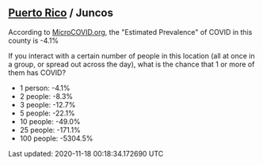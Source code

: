 
## [Puerto Rico](/united-states/puerto-rico) / Juncos

According to [MicroCOVID.org](http://microcovid.org),
the "Estimated Prevalence" of COVID in this county is -4.1%

If you interact with a certain number of people in this location
(all at once in a group, or spread out across the day), what is the chance that
1 or more of them has COVID?

- 1 person: -4.1%
- 2 people: -8.3%
- 3 people: -12.7%
- 5 people: -22.1%
- 10 people: -49.0%
- 25 people: -171.1%
- 100 people: -5304.5%

Last updated: 2020-11-18 00:18:34.172690 UTC
